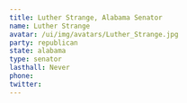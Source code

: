```yaml
---
title: Luther Strange, Alabama Senator
name: Luther Strange
avatar: /ui/img/avatars/Luther_Strange.jpg
party: republican
state: alabama
type: senator
lasthall: Never
phone: 
twitter: 
---
```

